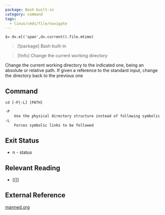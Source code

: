 ```yaml
---
package: Bash built-in
category: command
tags:
  - linux/cmds/file/navigate
---
```


`$= dv.el('span',dv.current().file.mtime)`
> [!package] Bash built-in

> [!info] Change the current working directory

Change the current working directory to the indicated one, being an absolute or relative path. If given a reference to the standard input, change the directory back to the previous one

## Command
```txt
cd [-P|-L] [PATH]

-P
	Use the physical directory structure instead of following symbolic links
-L
	Forces symbolic links to be followed
```

## Exit Status
- n - status

## Relevant Reading
- [[]]

## External Reference
[manned.org](https://manned.org/cd)
